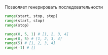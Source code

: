 Позволяет генерировать последовательности

```python
range(start, stop, step)
range(start, stop)
range(stop)
```

```python
range(0, 5, 1) # [1, 2, 3, 4]
range(0, 5) # [1, 2, 3, 4]
range(5) # [1, 2, 3, 4]
range(-1) # []
```
